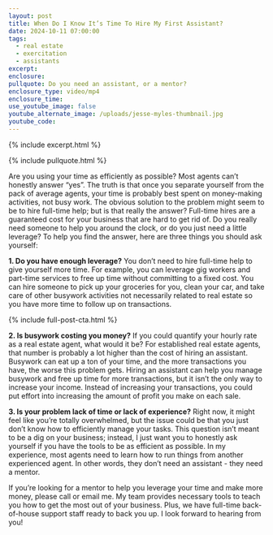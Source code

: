 ```yaml
---
layout: post
title: When Do I Know It’s Time To Hire My First Assistant?
date: 2024-10-11 07:00:00
tags:
  - real estate
  - exercitation
  - assistants
excerpt:
enclosure:
pullquote: Do you need an assistant, or a mentor?
enclosure_type: video/mp4
enclosure_time:
use_youtube_image: false
youtube_alternate_image: /uploads/jesse-myles-thumbnail.jpg
youtube_code:
---
```

{% include excerpt.html %}

{% include pullquote.html %}

Are you using your time as efficiently as possible? Most agents can’t honestly answer “yes”. The truth is that once you separate yourself from the pack of average agents, your time is probably best spent on money-making activities, not busy work. The obvious solution to the problem might seem to be to hire full-time help; but is that really the answer? Full-time hires are a guaranteed cost for your business that are hard to get rid of. Do you really need someone to help you around the clock, or do you just need a little leverage? To help you find the answer, here are three things you should ask yourself:

**1\. Do you have enough leverage?** You don’t need to hire full-time help to give yourself more time. For example, you can leverage gig workers and part-time services to free up time without committing to a fixed cost. You can hire someone to pick up your groceries for you, clean your car, and take care of other busywork activities not necessarily related to real estate so you have more time to follow up on transactions.

{% include full-post-cta.html %}

**2\. Is busywork costing you money?** If you could quantify your hourly rate as a real estate agent, what would it be? For established real estate agents, that number is probably a lot higher than the cost of hiring an assistant. Busywork can eat up a ton of your time, and the more transactions you have, the worse this problem gets. Hiring an assistant can help you manage busywork and free up time for more transactions, but it isn’t the only way to increase your income. Instead of increasing your transactions, you could put effort into increasing the amount of profit you make on each sale.

**3\. Is your problem lack of time or lack of experience?** Right now, it might feel like you’re totally overwhelmed, but the issue could be that you just don’t know how to efficiently manage your tasks. This question isn’t meant to be a dig on your business; instead, I just want you to honestly ask yourself if you have the tools to be as efficient as possible. In my experience, most agents need to learn how to run things from another experienced agent. In other words, they don’t need an assistant - they need a mentor.

If you’re looking for a mentor to help you leverage your time and make more money, please call or email me. My team provides necessary tools to teach you how to get the most out of your business. Plus, we have full-time back-of-house support staff ready to back you up. I look forward to hearing from you!

&nbsp;

&nbsp;